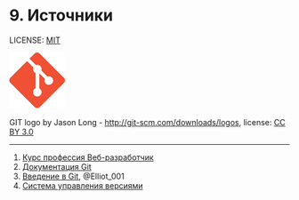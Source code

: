 # 9. Источники

LICENSE: [MIT](./license.md)

<img src="./img/git_logo.png" width="100"/>

GIT logo by Jason Long - <http://git-scm.com/downloads/logos>, license: [CC BY 3.0](https://creativecommons.org/licenses/by/3.0)

---

1. [Курс профессия Веб-разработчик](https://skillfactory.ru/webdev)
2. [Документация Git](https://git.github.io/htmldocs/git.html)
3. [Введение в Git](https://habr.com/ru/post/472600/), @Elliot_001
4. [Система управления версиями](https://ru.wikipedia.org/wiki/Система_управления_версиями)
